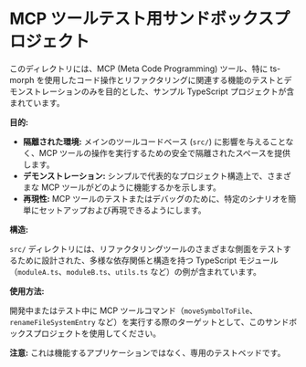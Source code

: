 # MCP ツールテスト用サンドボックスプロジェクト

このディレクトリには、MCP (Meta Code Programming) ツール、特に ts-morph を使用したコード操作とリファクタリングに関連する機能のテストとデモンストレーションのみを目的とした、サンプル TypeScript プロジェクトが含まれています。

**目的:**

*   **隔離された環境:** メインのツールコードベース (`src/`) に影響を与えることなく、MCP ツールの操作を実行するための安全で隔離されたスペースを提供します。
*   **デモンストレーション:** シンプルで代表的なプロジェクト構造上で、さまざまな MCP ツールがどのように機能するかを示します。
*   **再現性:** MCP ツールのテストまたはデバッグのために、特定のシナリオを簡単にセットアップおよび再現できるようにします。

**構造:**

`src/` ディレクトリには、リファクタリングツールのさまざまな側面をテストするために設計された、多様な依存関係と構造を持つ TypeScript モジュール（`moduleA.ts`、`moduleB.ts`、`utils.ts` など）の例が含まれています。

**使用方法:**

開発中またはテスト中に MCP ツールコマンド（`moveSymbolToFile`、`renameFileSystemEntry` など）を実行する際のターゲットとして、このサンドボックスプロジェクトを使用してください。

**注意:** これは機能するアプリケーションではなく、専用のテストベッドです。 